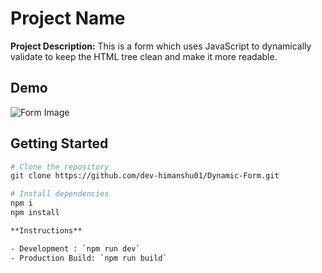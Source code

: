 # Project Name

**Project Description:** This is a form which uses JavaScript to dynamically validate to keep the HTML tree clean and make it more readable. 

## Demo

![Form Image](https://github.com/dev-himanshu01/Dynamic-Form/assets/89119737/6807616e-1c62-4706-a8e7-1ad16a5465d2)


## Getting Started

```bash
# Clone the repository
git clone https://github.com/dev-himanshu01/Dynamic-Form.git

# Install dependencies
npm i
npm install

**Instructions**

- Development : `npm run dev`
- Production Build: `npm run build`

